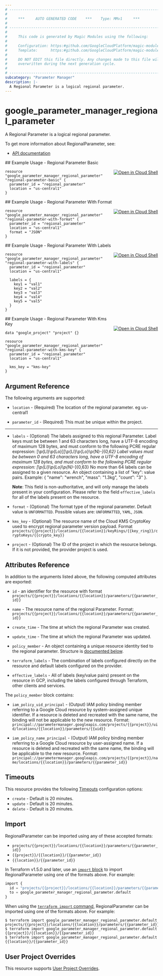 ```yaml
---
# ----------------------------------------------------------------------------
#
#     ***     AUTO GENERATED CODE    ***    Type: MMv1     ***
#
# ----------------------------------------------------------------------------
#
#     This code is generated by Magic Modules using the following:
#
#     Configuration: https:#github.com/GoogleCloudPlatform/magic-modules/tree/main/mmv1/products/parametermanagerregional/RegionalParameter.yaml
#     Template:      https:#github.com/GoogleCloudPlatform/magic-modules/tree/main/mmv1/templates/terraform/resource.html.markdown.tmpl
#
#     DO NOT EDIT this file directly. Any changes made to this file will be
#     overwritten during the next generation cycle.
#
# ----------------------------------------------------------------------------
subcategory: "Parameter Manager"
description: |-
  A Regional Parameter is a logical regional parameter.
---
```


# google_parameter_manager_regional_parameter

A Regional Parameter is a logical regional parameter.


To get more information about RegionalParameter, see:

* [API documentation](https://cloud.google.com/secret-manager/parameter-manager/docs/reference/rest/v1/projects.locations.parameters)

<div class = "oics-button" style="float: right; margin: 0 0 -15px">
  <a href="https://console.cloud.google.com/cloudshell/open?cloudshell_git_repo=https%3A%2F%2Fgithub.com%2Fterraform-google-modules%2Fdocs-examples.git&cloudshell_image=gcr.io%2Fcloudshell-images%2Fcloudshell%3Alatest&cloudshell_print=.%2Fmotd&cloudshell_tutorial=.%2Ftutorial.md&cloudshell_working_dir=regional_parameter_basic&open_in_editor=main.tf" target="_blank">
    <img alt="Open in Cloud Shell" src="//gstatic.com/cloudssh/images/open-btn.svg" style="max-height: 44px; margin: 32px auto; max-width: 100%;">
  </a>
</div>
## Example Usage - Regional Parameter Basic


```hcl
resource "google_parameter_manager_regional_parameter" "regional-parameter-basic" {
  parameter_id = "regional_parameter"
  location = "us-central1"
}
```
<div class = "oics-button" style="float: right; margin: 0 0 -15px">
  <a href="https://console.cloud.google.com/cloudshell/open?cloudshell_git_repo=https%3A%2F%2Fgithub.com%2Fterraform-google-modules%2Fdocs-examples.git&cloudshell_image=gcr.io%2Fcloudshell-images%2Fcloudshell%3Alatest&cloudshell_print=.%2Fmotd&cloudshell_tutorial=.%2Ftutorial.md&cloudshell_working_dir=regional_parameter_with_format&open_in_editor=main.tf" target="_blank">
    <img alt="Open in Cloud Shell" src="//gstatic.com/cloudssh/images/open-btn.svg" style="max-height: 44px; margin: 32px auto; max-width: 100%;">
  </a>
</div>
## Example Usage - Regional Parameter With Format


```hcl
resource "google_parameter_manager_regional_parameter" "regional-parameter-with-format" {
  parameter_id = "regional_parameter"
  location = "us-central1"
  format = "JSON"
}
```
<div class = "oics-button" style="float: right; margin: 0 0 -15px">
  <a href="https://console.cloud.google.com/cloudshell/open?cloudshell_git_repo=https%3A%2F%2Fgithub.com%2Fterraform-google-modules%2Fdocs-examples.git&cloudshell_image=gcr.io%2Fcloudshell-images%2Fcloudshell%3Alatest&cloudshell_print=.%2Fmotd&cloudshell_tutorial=.%2Ftutorial.md&cloudshell_working_dir=regional_parameter_with_labels&open_in_editor=main.tf" target="_blank">
    <img alt="Open in Cloud Shell" src="//gstatic.com/cloudssh/images/open-btn.svg" style="max-height: 44px; margin: 32px auto; max-width: 100%;">
  </a>
</div>
## Example Usage - Regional Parameter With Labels


```hcl
resource "google_parameter_manager_regional_parameter" "regional-parameter-with-labels" {
  parameter_id = "regional_parameter"
  location = "us-central1"

  labels = {
    key1 = "val1"
    key2 = "val2"
    key3 = "val3"
    key4 = "val4"
    key5 = "val5"
  }
}
```
<div class = "oics-button" style="float: right; margin: 0 0 -15px">
  <a href="https://console.cloud.google.com/cloudshell/open?cloudshell_git_repo=https%3A%2F%2Fgithub.com%2Fterraform-google-modules%2Fdocs-examples.git&cloudshell_image=gcr.io%2Fcloudshell-images%2Fcloudshell%3Alatest&cloudshell_print=.%2Fmotd&cloudshell_tutorial=.%2Ftutorial.md&cloudshell_working_dir=regional_parameter_with_kms_key&open_in_editor=main.tf" target="_blank">
    <img alt="Open in Cloud Shell" src="//gstatic.com/cloudssh/images/open-btn.svg" style="max-height: 44px; margin: 32px auto; max-width: 100%;">
  </a>
</div>
## Example Usage - Regional Parameter With Kms Key


```hcl
data "google_project" "project" {}

resource "google_parameter_manager_regional_parameter" "regional-parameter-with-kms-key" {
  parameter_id = "regional_parameter"
  location = "us-central1"

  kms_key = "kms-key"
}
```

## Argument Reference

The following arguments are supported:


* `location` -
  (Required)
  The location of the regional parameter. eg us-central1

* `parameter_id` -
  (Required)
  This must be unique within the project.


- - -


* `labels` -
  (Optional)
  The labels assigned to this regional Parameter.
  Label keys must be between 1 and 63 characters long, have a UTF-8 encoding of maximum 128 bytes,
  and must conform to the following PCRE regular expression: [\p{Ll}\p{Lo}][\p{Ll}\p{Lo}\p{N}_-]{0,62}
  Label values must be between 0 and 63 characters long, have a UTF-8 encoding of maximum 128 bytes,
  and must conform to the following PCRE regular expression: [\p{Ll}\p{Lo}\p{N}_-]{0,63}
  No more than 64 labels can be assigned to a given resource.
  An object containing a list of "key": value pairs. Example:
  { "name": "wrench", "mass": "1.3kg", "count": "3" }.

  **Note**: This field is non-authoritative, and will only manage the labels present in your configuration.
  Please refer to the field `effective_labels` for all of the labels present on the resource.

* `format` -
  (Optional)
  The format type of the regional parameter.
  Default value is `UNFORMATTED`.
  Possible values are: `UNFORMATTED`, `YAML`, `JSON`.

* `kms_key` -
  (Optional)
  The resource name of the Cloud KMS CryptoKey used to encrypt regional parameter version payload. Format
  `projects/{{project}}/locations/{{location}}/keyRings/{{key_ring}}/cryptoKeys/{{crypto_key}}`

* `project` - (Optional) The ID of the project in which the resource belongs.
    If it is not provided, the provider project is used.


## Attributes Reference

In addition to the arguments listed above, the following computed attributes are exported:

* `id` - an identifier for the resource with format `projects/{{project}}/locations/{{location}}/parameters/{{parameter_id}}`

* `name` -
  The resource name of the regional Parameter. Format:
  `projects/{{project}}/locations/{{location}}/parameters/{{parameter_id}}`

* `create_time` -
  The time at which the regional Parameter was created.

* `update_time` -
  The time at which the regional Parameter was updated.

* `policy_member` -
  An object containing a unique resource identity tied to the regional parameter.
  Structure is [documented below](#nested_policy_member).

* `terraform_labels` -
  The combination of labels configured directly on the resource
   and default labels configured on the provider.

* `effective_labels` -
  All of labels (key/value pairs) present on the resource in GCP, including the labels configured through Terraform, other clients and services.


<a name="nested_policy_member"></a>The `policy_member` block contains:

* `iam_policy_uid_principal` -
  (Output)
  IAM policy binding member referring to a Google Cloud resource by system-assigned unique identifier. If
  a resource is deleted and recreated with the same name, the binding will not be applicable to the new
  resource. Format:
  `principal://parametermanager.googleapis.com/projects/{{project}}/uid/locations/{{location}}/parameters/{{uid}}`

* `iam_policy_name_principal` -
  (Output)
  IAM policy binding member referring to a Google Cloud resource by user-assigned name. If a resource is
  deleted and recreated with the same name, the binding will be applicable to the new resource. Format:
  `principal://parametermanager.googleapis.com/projects/{{project}}/name/locations/{{location}}/parameters/{{parameter_id}}`

## Timeouts

This resource provides the following
[Timeouts](https://developer.hashicorp.com/terraform/plugin/sdkv2/resources/retries-and-customizable-timeouts) configuration options:

- `create` - Default is 20 minutes.
- `update` - Default is 20 minutes.
- `delete` - Default is 20 minutes.

## Import


RegionalParameter can be imported using any of these accepted formats:

* `projects/{{project}}/locations/{{location}}/parameters/{{parameter_id}}`
* `{{project}}/{{location}}/{{parameter_id}}`
* `{{location}}/{{parameter_id}}`


In Terraform v1.5.0 and later, use an [`import` block](https://developer.hashicorp.com/terraform/language/import) to import RegionalParameter using one of the formats above. For example:

```tf
import {
  id = "projects/{{project}}/locations/{{location}}/parameters/{{parameter_id}}"
  to = google_parameter_manager_regional_parameter.default
}
```

When using the [`terraform import` command](https://developer.hashicorp.com/terraform/cli/commands/import), RegionalParameter can be imported using one of the formats above. For example:

```
$ terraform import google_parameter_manager_regional_parameter.default projects/{{project}}/locations/{{location}}/parameters/{{parameter_id}}
$ terraform import google_parameter_manager_regional_parameter.default {{project}}/{{location}}/{{parameter_id}}
$ terraform import google_parameter_manager_regional_parameter.default {{location}}/{{parameter_id}}
```

## User Project Overrides

This resource supports [User Project Overrides](https://registry.terraform.io/providers/hashicorp/google/latest/docs/guides/provider_reference#user_project_override).
